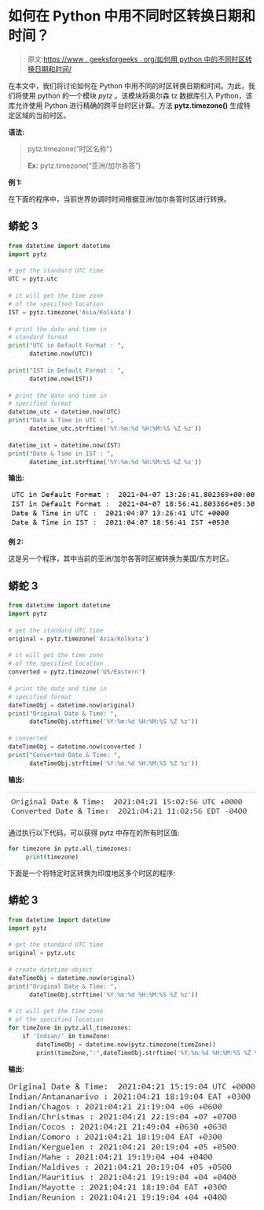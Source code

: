 # 如何在 Python 中用不同时区转换日期和时间？

> 原文:[https://www . geeksforgeeks . org/如何用 python 中的不同时区转换日期和时间/](https://www.geeksforgeeks.org/how-to-convert-date-and-time-with-different-timezones-in-python/)

在本文中，我们将讨论如何在 Python 中用不同的时区转换日期和时间。为此，我们将使用 python 的一个模块 *pytz* 。该模块将奥尔森 tz 数据库引入 Python，该库允许使用 Python 进行精确的跨平台时区计算。方法 **pytz.timezone()** 生成特定区域的当前时区。

**语法:**

> pytz.timezone(“时区名称”)
> 
> **Ex:** pytz.timezone(“亚洲/加尔各答”)

**例 1:**

在下面的程序中，当前世界协调时时间根据亚洲/加尔各答时区进行转换。

## 蟒蛇 3

```py
from datetime import datetime
import pytz

# get the standard UTC time
UTC = pytz.utc

# it will get the time zone
# of the specified location
IST = pytz.timezone('Asia/Kolkata')

# print the date and time in
# standard format
print("UTC in Default Format : ",
      datetime.now(UTC))

print("IST in Default Format : ",
      datetime.now(IST))

# print the date and time in
# specified format
datetime_utc = datetime.now(UTC)
print("Date & Time in UTC : ",
      datetime_utc.strftime('%Y:%m:%d %H:%M:%S %Z %z'))

datetime_ist = datetime.now(IST)
print("Date & Time in IST : ",
      datetime_ist.strftime('%Y:%m:%d %H:%M:%S %Z %z'))
```

**输出:**

![](img/6e0588f80b3a0cb800889fa1aecda214.png)

**例 2:**

这是另一个程序，其中当前的亚洲/加尔各答时区被转换为美国/东方时区。

## 蟒蛇 3

```py
from datetime import datetime
import pytz

# get the standard UTC time
original = pytz.timezone('Asia/Kolkata')

# it will get the time zone
# of the specified location
converted = pytz.timezone('US/Eastern')

# print the date and time in
# specified format
dateTimeObj = datetime.now(original)
print("Original Date & Time: ",
      dateTimeObj.strftime('%Y:%m:%d %H:%M:%S %Z %z'))

# converted
dateTimeObj = datetime.now(converted )
print("Converted Date & Time: ",
      dateTimeObj.strftime('%Y:%m:%d %H:%M:%S %Z %z'))
```

**输出:**

![](img/4c8a3e6aba38f6e57d52f3408e0103ab.png)

通过执行以下代码，可以获得 pytz 中存在的所有时区值:

```py
for timezone in pytz.all_timezones:
     print(timezone) 
```

下面是一个将特定时区转换为印度地区多个时区的程序:

## 蟒蛇 3

```py
from datetime import datetime
import pytz

# get the standard UTC time
original = pytz.utc

# create datetime object
dateTimeObj = datetime.now(original)
print("Original Date & Time: ",
      dateTimeObj.strftime('%Y:%m:%d %H:%M:%S %Z %z'))

# it will get the time zone
# of the specified location
for timeZone in pytz.all_timezones:
    if 'Indian/' in timeZone:
        dateTimeObj = datetime.now(pytz.timezone(timeZone))
        print(timeZone,":",dateTimeObj.strftime('%Y:%m:%d %H:%M:%S %Z %z'))
```

**输出:**

![](img/75fd8fc774bec65fee66b5a6d0f2cd7f.png)